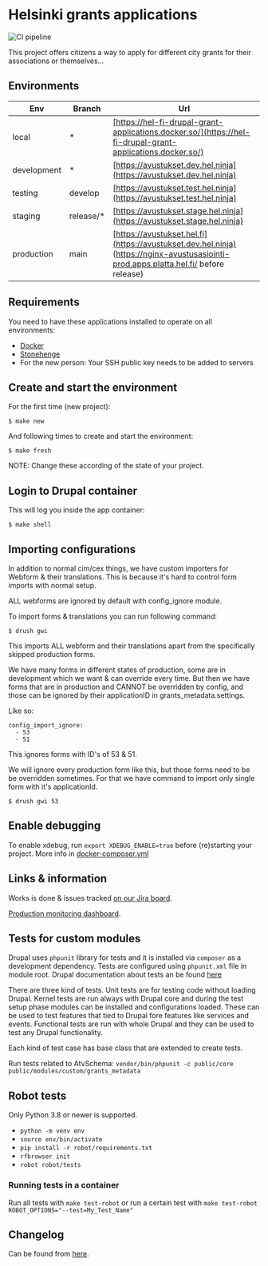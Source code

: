 # Helsinki grants applications

![CI pipeline](https://github.com/City-of-Helsinki/hel-fi-drupal-grants/actions/workflows/test.yml/badge.svg)

This project offers citizens a way to apply for different city grants for their associations or themselves...

## Environments

Env | Branch    | Url
------ |-----------| -----
local   | *         | [https://hel-fi-drupal-grant-applications.docker.so/](https://hel-fi-drupal-grant-applications.docker.so/)
development   | *         | [https://avustukset.dev.hel.ninja](https://avustukset.dev.hel.ninja)
testing   | develop   | [https://avustukset.test.hel.ninja](https://avustukset.test.hel.ninja)
staging   | release/* | [https://avustukset.stage.hel.ninja](https://avustukset.stage.hel.ninja)
production   | main      | [https://avustukset.hel.fi](https://avustukset.dev.hel.ninja) (https://nginx-avustusasiointi-prod.apps.platta.hel.fi/ before release)


## Requirements

You need to have these applications installed to operate on all environments:

- [Docker](https://github.com/druidfi/guidelines/blob/master/docs/docker.md)
- [Stonehenge](https://github.com/druidfi/stonehenge)
- For the new person: Your SSH public key needs to be added to servers

## Create and start the environment

For the first time (new project):

``
$ make new
``

And following times to create and start the environment:

``
$ make fresh
``

NOTE: Change these according of the state of your project.

## Login to Drupal container

This will log you inside the app container:

```
$ make shell
```

## Importing configurations
In addition to normal cim/cex things, we have custom importers for Webform & their translations. This is because it's hard to control form imports with normal setup.

ALL webforms are ignored by default with config_ignore module.

To import forms & translations you can run following command:
```
$ drush gwi
```
This imports ALL webform and their translations apart from the specifically skipped production forms.

We have many forms in different states of production, some are in development which we want & can override every time. But then we have forms that are in production and CANNOT be overridden by config, and those can be ignored by their applicationID in grants_metadata.settings.

Like so:
```
config_import_ignore:
  - 53
  - 51
```
This ignores forms with ID's of 53 & 51. 

We will ignore every production form like this, but those forms need to be be overridden sometimes. For that we have command to import only single form with it's applicationId.
```
$ drush gwi 53
```





## Enable debugging
To enable xdebug, run `export XDEBUG_ENABLE=true` before (re)starting your project. More info in [docker-composer.yml](./docker-compose.yml)


## Links & information
Works is done & issues tracked [on our Jira board](https://helsinkisolutionoffice.atlassian.net/browse/AU).

[Production monitoring dashboard](https://console-openshift-console.apps.platta.hel.fi/k8s/cluster/projects/hki-kanslia-aok-lomaketyokalu-prod).

## Tests for custom modules

Drupal uses `phpunit` library for tests and it is installed via `composer` as a development dependency. Tests are configured using `phpunit.xml` file in module root. Drupal documentation about tests an be found [here](https://www.drupal.org/docs/develop/automated-testing)

There are three kind of tests. Unit tests are for testing code without loading Drupal. Kernel tests are run always with Drupal core and during the test setup phase modules can be installed and configurations loaded. These can be used to test features that tied to Drupal fore features like services and events. Functional tests are run with whole Drupal and they can be used to test any Drupal functionality.

Each kind of test case has base class that are extended to create tests.

Run tests related to AtvSchema: `vendor/bin/phpunit -c public/core public/modules/custom/grants_metadata`

## Robot tests

Only Python 3.8 or newer is supported.

- `python -m venv env`
- `source env/bin/activate`
- `pip install -r robot/requirements.txt`
- `rfbrowser init`
- `robot robot/tests`

### Running tests in a container

Run all tests with `make test-robot` or run a certain test with `make test-robot ROBOT_OPTIONS="--test=My_Test_Name"`

## Changelog
Can be found from [here](CHANGELOG.md).
